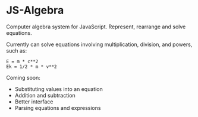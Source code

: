 JS-Algebra
==========

Computer algebra system for JavaScript. Represent, rearrange and solve equations.

Currently can solve equations involving multiplication, division, and powers, such as:

```
E = m * c**2
Ek = 1/2 * m * v**2
```

Coming soon:
- Substituting values into an equation
- Addition and subtraction
- Better interface
- Parsing equations and expressions
